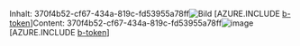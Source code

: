 <span data-ttu-id="df95f-101">Inhalt: 370f4b52-cf67-434a-819c-fd53955a78ff![Bild](1183e45f-0efe-4fe0-a7bc-2afdcf76935b.png)
[AZURE.INCLUDE [b-token](77300aa2-9bc3-48b4-ab2b-c6dfeb63e245.md)]</span><span class="sxs-lookup"><span data-stu-id="df95f-101">Content: 370f4b52-cf67-434a-819c-fd53955a78ff![image](1183e45f-0efe-4fe0-a7bc-2afdcf76935b.png)
[AZURE.INCLUDE [b-token](77300aa2-9bc3-48b4-ab2b-c6dfeb63e245.md)]</span></span>
